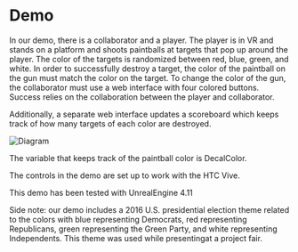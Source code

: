 # Demo

In our demo, there is a collaborator and a player. The player is in VR and stands on a platform and shoots paintballs at targets that pop up around the player. The color of the targets is randomized between red, blue, green, and white. In order to successfully destroy a target, the color of the paintball on the gun must match the color on the target. To change the color of the gun, the collaborator must use a web interface with four colored buttons. Success relies on the collaboration between the player and collaborator. 

Additionally, a separate web interface updates a scoreboard which keeps track of how many targets of each color are destroyed.

![Diagram](http://i.imgur.com/GQAZvYN.png)

The variable that keeps track of the paintball color is DecalColor.

The controls in the demo are set up to work with the HTC Vive. 

This demo has been tested with UnrealEngine 4.11

Side note: our demo includes a 2016 U.S. presidential election theme related to the colors with blue representing Democrats, red representing Republicans, green representing the Green Party, and white representing Independents. This theme was used while presentingat a project fair.
